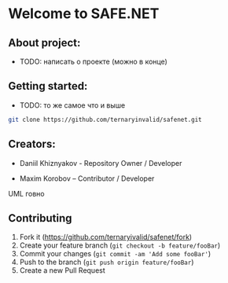 # Welcome to SAFE.NET

## About project:
* TODO:  написать о проекте (можно в конце)

## Getting started:
* TODO:  то же самое что и выше
```sh
git clone https://github.com/ternaryinvalid/safenet.git
```


## Creators:

* Daniil Khiznyakov - Repository Owner / Developer

* Maxim Korobov – Contributor / Developer

UML говно

## Contributing

1. Fork it (<https://github.com/ternaryivalid/safenet/fork>)
2. Create your feature branch (`git checkout -b feature/fooBar`)
3. Commit your changes (`git commit -am 'Add some fooBar'`)
4. Push to the branch (`git push origin feature/fooBar`)
5. Create a new Pull Request